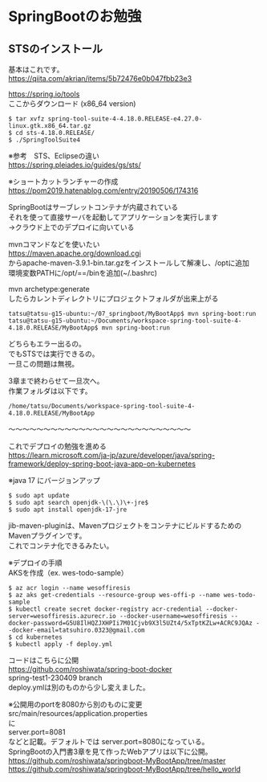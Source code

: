 # SpringBootのお勉強

## STSのインストール
基本はこれです。  
https://qiita.com/akrian/items/5b72476e0b047fbb23e3  


https://spring.io/tools  
ここからダウンロード  (x86_64 version)
```
$ tar xvfz spring-tool-suite-4-4.18.0.RELEASE-e4.27.0-linux.gtk.x86_64.tar.gz
$ cd sts-4.18.0.RELEASE/
$ ./SpringToolSuite4
```
※参考　STS、Eclipseの違い  
https://spring.pleiades.io/guides/gs/sts/  

※ショートカットランチャーの作成  
https://pom2019.hatenablog.com/entry/20190506/174316  

SpringBootはサーブレットコンテナが内蔵されている  
それを使って直接サーバを起動してアプリケーションを実行します  
→クラウド上でのデプロイに向いている  

mvnコマンドなどを使いたい  
https://maven.apache.org/download.cgi  
からapache-maven-3.9.1-bin.tar.gzをインストールして解凍し、/optに追加  
環境変数PATHに/opt/==/binを追加(~/.bashrc)  

mvn archetype:generate  
したらカレントディレクトリにプロジェクトフォルダが出来上がる  

```
tatsu@tatsu-g15-ubuntu:~/07_springboot/MyBootApp$ mvn spring-boot:run
tatsu@tatsu-g15-ubuntu:~/Documents/workspace-spring-tool-suite-4-4.18.0.RELEASE/MyBootApp$ mvn spring-boot:run
```
どちらもエラー出るの。  
でもSTSでは実行できるの。  
一旦この問題は無視。  

3章まで終わらせて一旦次へ。  
作業フォルダは以下です。
```
/home/tatsu/Documents/workspace-spring-tool-suite-4-4.18.0.RELEASE/MyBootApp
```

〜〜〜〜〜〜〜〜〜〜〜〜〜〜〜〜〜〜〜〜〜〜〜〜〜〜

これでデプロイの勉強を進める  
https://learn.microsoft.com/ja-jp/azure/developer/java/spring-framework/deploy-spring-boot-java-app-on-kubernetes

※java 17 にバージョンアップ  
```
$ sudo apt update
$ sudo apt search openjdk-\(\.\)\+-jre$
$ sudo apt install openjdk-17-jre
```

jib-maven-pluginは、MavenプロジェクトをコンテナにビルドするためのMavenプラグインです。  
これでコンテナ化できるみたい。  

※デプロイの手順  
AKSを作成（ex. wes-todo-sample）  
```
$ az acr login --name wesoffiresis
$ az aks get-credentials --resource-group wes-offi-p --name wes-todo-sample
$ kubectl create secret docker-registry acr-credential --docker-server=wesoffiresis.azurecr.io --docker-username=wesoffiresis --docker-password=G5U8IlHQZJXHPIi7M01Cjvb9X3l5UZt4/5xTptKZLw+ACRC9JQAz --docker-email=tatsuhiro.0323@gmail.com
$ cd kubernetes
$ kubectl apply -f deploy.yml
```
コードはこちらに公開  
https://github.com/roshiwata/spring-boot-docker  
spring-test1-230409 branch  
deploy.ymlは別のものから少し変えました。

※公開用のportを8080から別のものに変更  
src/main/resources/application.properties  
に  
server.port=8081  
などと記載。デフォルトでは
server.port=8080になっている。  
SpringBootの入門書3章を見て作ったWebアプリは以下に公開。  
https://github.com/roshiwata/springboot-MyBootApp/tree/master  
https://github.com/roshiwata/springboot-MyBootApp/tree/hello_world  
